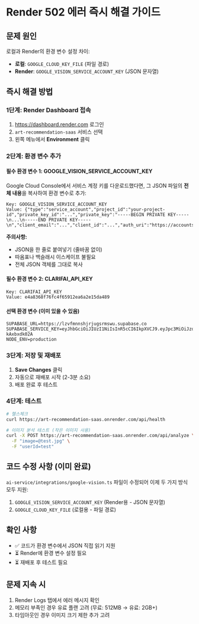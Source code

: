# Render 502 에러 즉시 해결 가이드

## 문제 원인
로컬과 Render의 환경 변수 설정 차이:
- **로컬**: `GOOGLE_CLOUD_KEY_FILE` (파일 경로)
- **Render**: `GOOGLE_VISION_SERVICE_ACCOUNT_KEY` (JSON 문자열)

## 즉시 해결 방법

### 1단계: Render Dashboard 접속
1. https://dashboard.render.com 로그인
2. `art-recommendation-saas` 서비스 선택
3. 왼쪽 메뉴에서 **Environment** 클릭

### 2단계: 환경 변수 추가

#### 필수 환경 변수 1: GOOGLE_VISION_SERVICE_ACCOUNT_KEY

Google Cloud Console에서 서비스 계정 키를 다운로드했다면, 그 JSON 파일의 **전체 내용**을 복사하여 환경 변수로 추가:

```
Key: GOOGLE_VISION_SERVICE_ACCOUNT_KEY
Value: {"type":"service_account","project_id":"your-project-id","private_key_id":"...","private_key":"-----BEGIN PRIVATE KEY-----\n...\n-----END PRIVATE KEY-----\n","client_email":"...","client_id":"...","auth_uri":"https://accounts.google.com/o/oauth2/auth","token_uri":"https://oauth2.googleapis.com/token","auth_provider_x509_cert_url":"https://www.googleapis.com/oauth2/v1/certs","client_x509_cert_url":"..."}
```

**주의사항:**
- JSON을 한 줄로 붙여넣기 (줄바꿈 없이)
- 따옴표나 백슬래시 이스케이프 불필요
- 전체 JSON 객체를 그대로 복사

#### 필수 환경 변수 2: CLARIFAI_API_KEY
```
Key: CLARIFAI_API_KEY
Value: e4a8368f76fc4f65912ea6a2e15da489
```

#### 선택 환경 변수 (이미 있을 수 있음)
```
SUPABASE_URL=https://lzvfmnnshjrjugsrmswu.supabase.co
SUPABASE_SERVICE_KEY=eyJhbGciOiJIUzI1NiIsInR5cCI6IkpXVCJ9.eyJpc3MiOiJzdXBhYmFzZSIsInJlZiI6Imx6dmZtbm5zaGpyanVnc3Jtc3d1Iiwicm9sZSI6InNlcnZpY2Vfcm9sZSIsImlhdCI6MTc1NDA1NjMzNiwiZXhwIjoyMDY5NjMyMzM2fQ.1b0pP5WdI9rKfnFQLYqULbfL02da0iaJ-kAxbxdk02A
NODE_ENV=production
```

### 3단계: 저장 및 재배포
1. **Save Changes** 클릭
2. 자동으로 재배포 시작 (2-3분 소요)
3. 배포 완료 후 테스트

### 4단계: 테스트
```bash
# 헬스체크
curl https://art-recommendation-saas.onrender.com/api/health

# 이미지 분석 테스트 (작은 이미지 사용)
curl -X POST https://art-recommendation-saas.onrender.com/api/analyze \
  -F "image=@test.jpg" \
  -F "userId=test"
```

## 코드 수정 사항 (이미 완료)
`ai-service/integrations/google-vision.ts` 파일이 수정되어 이제 두 가지 방식 모두 지원:
1. `GOOGLE_VISION_SERVICE_ACCOUNT_KEY` (Render용 - JSON 문자열)
2. `GOOGLE_CLOUD_KEY_FILE` (로컬용 - 파일 경로)

## 확인 사항
- ✅ 코드가 환경 변수에서 JSON 직접 읽기 지원
- ⏳ Render에 환경 변수 설정 필요
- ⏳ 재배포 후 테스트 필요

## 문제 지속 시
1. Render Logs 탭에서 에러 메시지 확인
2. 메모리 부족인 경우 유료 플랜 고려 (무료: 512MB → 유료: 2GB+)
3. 타임아웃인 경우 이미지 크기 제한 추가 고려